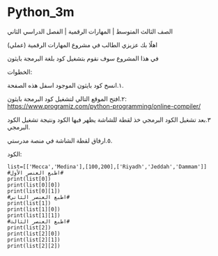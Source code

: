 # Python_3m

الصف الثالث المتوسط | المهارات الرقمية | الفصل الدراسي الثاني

اهلًا بك عزيزي الطالب في مشروع المهارات الرقمية (عملي)

في هذا المشروع سوف نقوم بتشغيل كود بلغة البرمجة بايثون

الخطوات:

١.انسخ كود بايثون الموجود اسفل هذه الصفحة.

٢.افتح الموقع التالي لتشغيل كود البرمجة بايثون:
https://www.programiz.com/python-programming/online-compiler/

٣.بعد تشغيل الكود البرمجي خذ لقطة للشاشة يظهر فيها الكود ونتيجة تشغيل الكود البرمجي.

٥.ارفاق لقطة الشاشة في منصة مدرستي.


الكود:


```
list=[['Mecca','Medina'],[100,200],['Riyadh','Jeddah','Dammam']]
#اطبع العنصر الأول#
print(list[0])
print(list[0][0])
print(list[0][1])
#اطبع العنصر الثاني#
print(list[1])
print(list[1][0])
print(list[1][1])
#اطبع العنصر الثالث#
print(list[2])
print(list[2][0])
print(list[2][1])
print(list[2][2])
```
